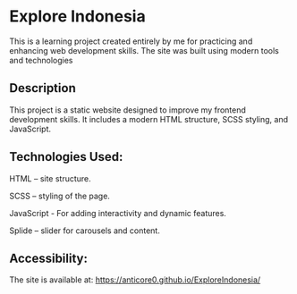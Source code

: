 # Explore Indonesia

This is a learning project created entirely by me for practicing and enhancing web development skills. The site was built using modern tools and technologies

## Description

This project is a static website designed to improve my frontend development skills. It includes a modern HTML structure, SCSS styling, and JavaScript. 

## Technologies Used:

HTML – site structure.

SCSS – styling of the page.

JavaScript - For adding interactivity and dynamic features.

Splide – slider for carousels and content.

## Accessibility:

The site is available at: https://anticore0.github.io/ExploreIndonesia/

